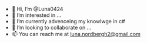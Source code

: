 - 👋 Hi, I’m @Luna0424
- 👀 I’m interested in ...
- 🌱 I’m currently advenceing my knowlwge in c#
- 💞️ I’m looking to collaborate on ...
- 📫 You can reach me at luna.nordbergh2@gmail.com

<!---
Luna0424/Luna0424 is a ✨ special ✨ repository because its `README.md` (this file) appears on your GitHub profile.
You can click the Preview link to take a look at your changes.
--->

